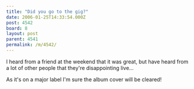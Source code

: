 ```yaml
---
title: "Did you go to the gig?"
date: 2006-01-25T14:33:54.000Z
post: 4542
board: 8
layout: post
parent: 4541
permalink: /m/4542/
---
```

I heard from a friend at the weekend that it was great, but have heard from a lot of other people that they're disappointing live...

As it's on a major label I'm sure the album cover will be cleared!
